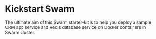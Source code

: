 # Kickstart Swarm
The ultimate aim of this Swarm starter-kit is to help you deploy a sample CRM app service and Redis database service on Docker containers in Swarm cluster.

